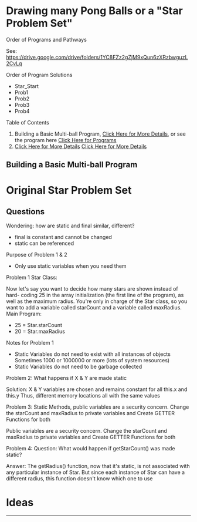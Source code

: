 # Drawing many Pong Balls or a "Star Problem Set"
Order of Programs and Pathways

See: https://drive.google.com/drive/folders/1YC8FZz2gZjM9xQun6zXRzbwguzL2CvLq

Order of Program Solutions
- Star_Start
- Prob1
- Prob2
- Prob3
- Prob4

Table of Contents
1. Building a Basic Multi-ball Program, <a href="https://github.com/MercersKitchen/CS30/tree/master/Objective%20Processing-Java/Many%20Ball#building-a-basic-multi-ball-program">Click Here for More Details</a>, or see the program here <a href="https://github.com/MercersKitchen/CS30/tree/master/Objective%20Processing-Java/Many%20Ball/BuildingBasicStar">Click Here for Programs</a>
2. <a href="">Click Here for More Details</a>
<a href="">Click Here for More Details</a>

## Building a Basic Multi-ball Program

# Original Star Problem Set

## Questions

Wondering: how are static and final similar, different?
- final is constant and cannot be changed
- static can be referenced

Purpose of Problem 1 & 2
- Only use static variables when you need them

Problem 1
Star Class:

Now let's say you want to decide how many stars are shown instead of hard- coding 25 in the array initialization (the first line of the program), as well as the maximum radius.
You're only in charge of the Star class, so you want to add a variable called starCount and a variable called maxRadius.
Main Program:
- 25 = Star.starCount
- 20 = Star.maxRadius

Notes for Problem 1
- Static Variables do not need to exist with all instances of objects
  Sometimes 1000 or 1000000 or more (lots of system resources)
- Static Variables do not need to be garbage collected

Problem 2:
What happens if X & Y are made static

Solution: X & Y variables are chosen and remains constant for all
this.x and this.y
Thus, different memory locations all with the same values

Problem 3: Static Methods, public variables are a security concern.
Change the starCount and maxRadius to private variables and Create GETTER Functions for both

Public variables are a security concern.
Change the starCount and maxRadius to private variables and
Create GETTER Functions for both

Problem 4:
Question: What would happen if getStarCount() was made static?

Answer: The getRadius() function, now that it's static,
is not associated with any particular instance of Star.
But since each instance of Star can have a different radius,
this function doesn't know which one to use



# Ideas


---
